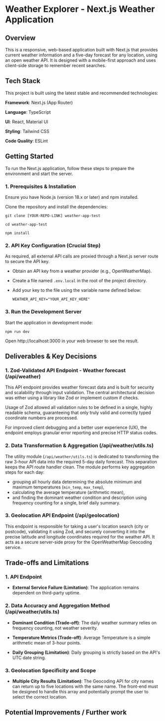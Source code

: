 # Weather Explorer - Next.js Weather Application

## Overview

This is a responsive, web-based application built with Next.js that provides current weather information and a five-day forecast for any location, using an open weather API. It is designed with a mobile-first approach and uses client-side storage to remember recent searches.

## Tech Stack

This project is built using the latest stable and recommended technologies:

**Framework**: Next.js (App Router)

**Language**: TypeScript

**UI**: React, Material UI

**Styling**: Tailwind CSS

**Code Quality**: ESLint

## Getting Started

To run the Next.js application, follow these steps to prepare the environment and start the server.

### 1. Prerequisites & Installation

Ensure you have Node.js (version 18.x or later) and npm installed.

Clone the repository and install the dependencies:

`git clone [YOUR-REPO-LINK] weather-app-test`

`cd weather-app-test`

`npm install`

### 2. API Key Configuration (Crucial Step)

As required, all external API calls are proxied through a Next.js server route to secure the API key.

- Obtain an API key from a weather provider (e.g., OpenWeatherMap).

- Create a file named `.env.local` in the root of the project directory.

- Add your key to the file using the variable name defined below:

  `WEATHER_API_KEY="YOUR_API_KEY_HERE"`

### 3. Run the Development Server

Start the application in development mode:

`npm run dev`

Open http://localhost:3000 in your web browser to see the result.

## Deliverables & Key Decisions

### 1. Zod-Validated API Endpoint - Weather forecast (/api/weather)

This API endpoint provides weather forecast data and is built for security and scalability through input validation. The central architectural decision was either using a library like Zod or implement custom if checks.

Usage of Zod allowed all validation rules to be defined in a single, highly readable schema, guaranteeing that only truly valid and correctly typed coordinate numbers are processed.

For improved client debugging and a better user experience (UX), the endpoint employs granular error reporting and precise HTTP status codes.

### 2. Data Transformation & Aggregation (/api/weather/utils.ts)

The utility module (`/api/weather/utils.ts`) is dedicated to transforming the raw 3-hour API data into the required 5-day daily forecast. This separation keeps the API route handler clean. The module performs key aggregation steps for each day:

- grouping all hourly data determining the absolute minimum and maximum temperatures (`min_temp`, `max_temp`),
- calculating the average temperature (arithmetic mean),
- and finding the dominant weather condition and description using frequency counting for a single, brief daily summary.

### 3. Geolocation API Endpoint (/api/geolocation)

This endpoint is responsible for taking a user's location search (city or postcode), validating it using Zod, and securely converting it into the precise latitude and longitude coordinates required for the weather API. It acts as a secure server-side proxy for the OpenWeatherMap Geocoding service.

## Trade-offs and Limitations

### 1. API Endpoint

- **External Service Failure (Limitation)**: The application remains dependent on third-party uptime.

### 2. Data Accuracy and Aggregation Method (/api/weather/utils.ts)

- **Dominant Condition (Trade-off)**: The daily weather summary relies on frequency counting, not weather severity.

- **Temperature Metrics (Trade-off)**: Average Temperature is a simple arithmetic mean of 3-hour points.

- **Daily Grouping (Limitation)**: Daily grouping is strictly based on the API's UTC date string.

### 3. Geolocation Specificity and Scope

- **Multiple City Results (Limitation)**: The Geocoding API for city names can return up to five locations with the same name. The front-end must be designed to handle this array and potentially prompt the user to select the correct location.

## Potential Improvements / Further work
